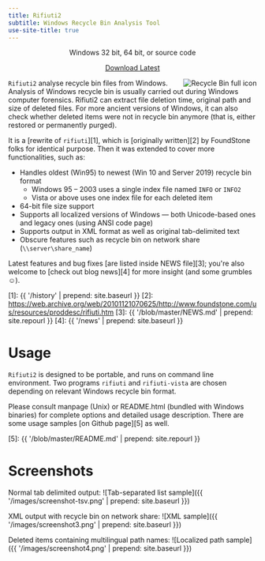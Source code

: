 ```yaml
---
title: Rifiuti2
subtitle: Windows Recycle Bin Analysis Tool
use-site-title: true
---
```


<div class="jumbotron" style="text-align:center">
  Windows 32 bit, 64 bit, or source code
  <p><a class="btn btn-primary btn-lg" href="{{ '/releases/latest' | prepend: site.repourl }}"
   role="button"><span style="min-width: 5em">Download Latest</span>
  <span class="fa-stack fa-2x" aria-hidden="true">
  <i class="fa fa-square fa-stack-2x"></i>
  <i class="fa fa-download fa-stack-1x" style="color: #337ab7"></i>
  </span></a></p>
</div>

<img alt="Recycle Bin full icon" style="border:0; float:right"
src="{{ '/images/rbin.png' | prepend: site.baseurl }}" />

`Rifiuti2` analyse recycle bin files from Windows. Analysis of
Windows recycle bin is usually carried out during Windows computer
forensics. Rifiuti2 can extract file deletion time, original
path and size of deleted files. For more ancient versions of Windows,
it can also check whether deleted items were not in recycle bin anymore
(that is, either restored or permanently purged).

It is a [rewrite of `rifiuti`][1], which is [originally written][2]
by FoundStone folks for identical purpose. Then it was extended to
cover more functionalities, such as:

* Handles oldest (Win95) to newest (Win 10 and Server 2019) recycle bin format
  * Windows 95 &ndash; 2003 uses a single index file named `INFO` or `INFO2`
  * Vista or above uses one index file for each deleted item
* 64-bit file size support
* Supports all localized versions of Windows &mdash; both Unicode-based
  ones and legacy ones (using ANSI code page)
* Supports output in XML format as well as original tab-delimited text
* Obscure features such as recycle bin on network share
  (`\\server\share_name`)

Latest features and bug fixes [are listed inside NEWS file][3]; you're
also welcome to [check out blog news][4] for more insight
(and some grumbles &#x263A;).

[1]: {{ '/history' | prepend: site.baseurl }}
[2]: https://web.archive.org/web/20101121070625/http://www.foundstone.com/us/resources/proddesc/rifiuti.htm
[3]: {{ '/blob/master/NEWS.md' | prepend: site.repourl }}
[4]: {{ '/news' | prepend: site.baseurl }}

# Usage

`Rifiuti2` is designed to be portable, and runs on command line environment.
Two programs `rifiuti` and `rifiuti-vista` are chosen depending on relevant
Windows recycle bin format.

Please consult manpage (Unix) or README.html (bundled with Windows binaries)
for complete options and detailed usage description. There are some
usage samples [on Github page][5] as well.

[5]: {{ '/blob/master/README.md' | prepend: site.repourl }}

# Screenshots

Normal tab delimited output:
![Tab-separated list sample]({{ '/images/screenshot-tsv.png' | prepend: site.baseurl }})

XML output with recycle bin on network share:
![XML sample]({{ '/images/screenshot3.png' | prepend: site.baseurl }})

Deleted items containing multilingual path names:
![Localized path sample]({{ '/images/screenshot4.png' | prepend: site.baseurl }})

